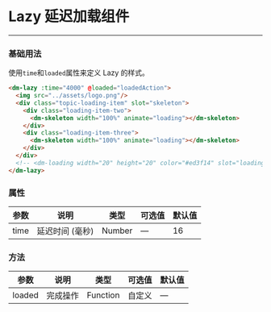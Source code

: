 # Lazy 延迟加载组件
----
### 基础用法
 使用```time```和```loaded```属性来定义 Lazy 的样式。
``` html
<dm-lazy :time="4000" @loaded="loadedAction">
  <img src="../assets/logo.png"/>
  <div class="topic-loading-item" slot="skeleton">
    <div class="loading-item-two">
      <dm-skeleton width="100%" animate="loading"></dm-skeleton>
    </div>
    <div class="loading-item-three">
      <dm-skeleton width="100%" animate="loading"></dm-skeleton>
    </div>
  </div>
  <!-- <dm-loading width="20" height="20" color="#ed3f14" slot="loading"></dm-loading> -->
</dm-lazy>
```


### 属性
| 参数      | 说明    | 类型      | 可选值       | 默认值   |
|---------- |-------- |---------- |-------------  |-------- |
| time    | 延迟时间 (毫秒)  | Number  | — |  16   |

### 方法
| 参数      | 说明    | 类型      | 可选值       | 默认值   |
|---------- |-------- |---------- |-------------  |-------- |
| loaded     | 完成操作   |  Function    |  自定义  |     —    |
